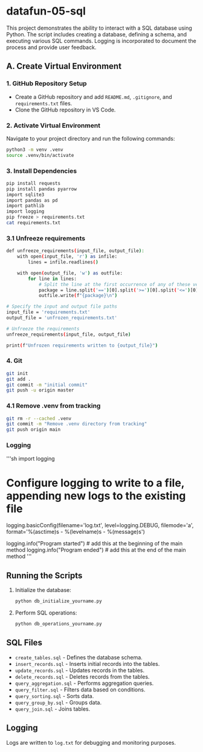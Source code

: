 # datafun-05-sql

This project demonstrates the ability to interact with a SQL database using Python. The script includes creating a database, defining a schema, and executing various SQL commands. Logging is incorporated to document the process and provide user feedback.

## A. Create Virtual Environment

### 1. GitHub Repository Setup
- Create a GitHub repository and add `README.md`, `.gitignore`, and `requirements.txt` files.
- Clone the GitHub repository in VS Code.

### 2. Activate Virtual Environment
Navigate to your project directory and run the following commands:

```sh
python3 -m venv .venv
source .venv/bin/activate
```

### 3. Install Dependencies
```sh
pip install requests
pip install pandas pyarrow
import sqlite3
import pandas as pd
import pathlib
import logging
pip freeze > requirements.txt
cat requirements.txt
```

### 3.1 Unfreeze requirements
```sh
def unfreeze_requirements(input_file, output_file):
    with open(input_file, 'r') as infile:
        lines = infile.readlines()

    with open(output_file, 'w') as outfile:
        for line in lines:
            # Split the line at the first occurrence of any of these version specifiers
            package = line.split('==')[0].split('>=')[0].split('<=')[0].split('>')[0].split('<')[0].strip()
            outfile.write(f"{package}\n")

# Specify the input and output file paths
input_file = 'requirements.txt'
output_file = 'unfrozen_requirements.txt'

# Unfreeze the requirements
unfreeze_requirements(input_file, output_file)

print(f"Unfrozen requirements written to {output_file}")
```


### 4. Git
```sh
git init
git add .
git commit -m "initial commit"
git push -u origin master

```

### 4.1 Remove .venv from tracking
```sh
git rm -r --cached .venv
git commit -m "Remove .venv directory from tracking"
git push origin main
```

### Logging
'''sh
import logging
# Configure logging to write to a file, appending new logs to the existing file
logging.basicConfig(filename='log.txt', level=logging.DEBUG, filemode='a', format='%(asctime)s - %(levelname)s - %(message)s')

logging.info("Program started") # add this at the beginning of the main method
logging.info("Program ended")  # add this at the end of the main method
'''


## Running the Scripts

1. Initialize the database:
    ```sh
    python db_initialize_yourname.py
    ```

2. Perform SQL operations:
    ```sh
    python db_operations_yourname.py
    ```

## SQL Files

- `create_tables.sql` - Defines the database schema.
- `insert_records.sql` - Inserts initial records into the tables.
- `update_records.sql` - Updates records in the tables.
- `delete_records.sql` - Deletes records from the tables.
- `query_aggregation.sql` - Performs aggregation queries.
- `query_filter.sql` - Filters data based on conditions.
- `query_sorting.sql` - Sorts data.
- `query_group_by.sql` - Groups data.
- `query_join.sql` - Joins tables.

## Logging

Logs are written to `log.txt` for debugging and monitoring purposes.
